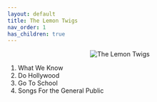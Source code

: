 ```yaml
---
layout: default  
title: The Lemon Twigs  
nav_order: 1    
has_children: true     
---  
```


<p align="center">
<img alt="The Lemon Twigs" src="https://github.com/januarythirtyfirst/TranslateSongs/blob/main/img/photoLemonTwigs.jpg?raw=true"> 
</p> 

001. What We Know 
002. Do Hollywood  
003. Go To School  
004. Songs For the General Public  

